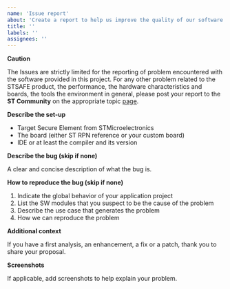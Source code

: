 ```yaml
---
name: 'Issue report'
about: 'Create a report to help us improve the quality of our software'
title: ''
labels: ''
assignees: ''
---
```


**Caution**

The Issues are strictly limited for the reporting of problem encountered with the software provided in this project.
For any other problem related to the STSAFE product, the performance, the hardware characteristics and boards, the tools the environment in general, please post your report to the **ST Community** on the appropriate topic [page](https://community.st.com/s/topiccatalog).

**Describe the set-up**
 * Target Secure Element from STMicroelectronics
 * The board (either ST RPN reference or your custom board)
 * IDE or at least the compiler and its version

**Describe the bug (skip if none)**

A clear and concise description of what the bug is.

**How to reproduce the bug (skip if none)**

1. Indicate the global behavior of your application project
2. List the SW modules that you suspect to be the cause of the problem
3. Describe the use case that generates the problem
4. How we can reproduce the problem


**Additional context**

If you have a first analysis, an enhancement, a fix or a patch, thank you to share your proposal.

**Screenshots**

If applicable, add screenshots to help explain your problem.
